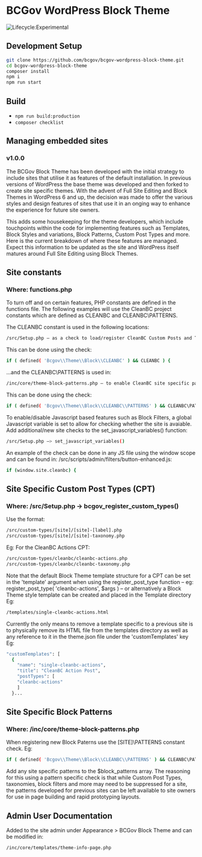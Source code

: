 # BCGov WordPress Block Theme

![Lifecycle:Experimental](https://img.shields.io/badge/Lifecycle-Experimental-339999)

## Development Setup

```bash
git clone https://github.com/bcgov/bcgov-wordpress-block-theme.git
cd bcgov-wordpress-block-theme
composer install
npm i
npm run start
```

## Build

* ``` npm run build:production ```
* ``` composer checklist ```

## Managing embedded sites
### v1.0.0

The BCGov Block Theme has been developed with the initial strategy to include sites that utilise it as features of the default installation. In previous versions of WordPress the base theme was developed and then forked to create site specific themes. With the advent of Full Site Editing and Block Themes in WordPress 6 and up, the decision was made to offer the various styles and design features of sites that use it in an onging way to enhance the experience for future site owners.

This adds some housekeeping for the theme developers, which include touchpoints within the code for implementing features such as Templates, Block Styles and variations, Block Patterns, Custom Post Types and more. Here is the current breakdown of where these features are managed. Expect this information to be updated as the site and WordPress itself matures around Full Site Editing using Block Themes.

## Site constants

### Where: functions.php

To turn off and on certain features, PHP constants are defined in the functions file. The following examples will use the CleanBC project constants which are defined as CLEANBC and CLEANBC\PATTERNS.

The CLEANBC constant is used in the following locations:

```bash
/src/Setup.php – as a check to load/register CleanBC Custom Posts and Taxonomy.
```

This can be done using the check:

```bash
if ( defined( 'Bcgov\\Theme\\Block\\CLEANBC' ) && CLEANBC ) {
```

...and the CLEANBC\PATTERNS is used in:

```bash
/inc/core/theme-block-patterns.php – to enable CleanBC site specific patterns. 
```

This can be done using the check:

```bash
if ( defined( 'Bcgov\\Theme\\Block\\CLEANBC\\PATTERNS' ) && CLEANBC\PATTERNS ) {
```

To enable/disable Javascript based features such as Block Filters, a global Javascript variable is set to allow for checking whether the site is avaiable. Add additional/new site checks to the set_javascript_variables() function:

```bash
/src/Setup.php –> set_javascript_variables()
```

An example of the check can be done in any JS file using the window scope and can be found in: /src/scripts/admin/filters/button-enhanced.js:

```bash
if (window.site.cleanbc) {
```

## Site Specific Custom Post Types (CPT)

### Where: /src/Setup.php -> bcgov_register_custom_types()

Use the format:

```bash
/src/custom-types/[site]/[site]-[label].php
/src/custom-types/[site]/[site]-taxonomy.php
```

Eg:  For the CleanBC Actions CPT:

```bash
/src/custom-types/cleanbc/cleanbc-actions.php
/src/custom-types/cleanbc/cleanbc-taxonomy.php
```

Note that the default Block Theme template structure for a CPT can be set in the 'template' argument when using the register_post_type function – eg: register_post_type( 'cleanbc-actions', $args ) – or alternatively a Block Theme style template can be created and placed in the Template directory Eg: 

```bash
/templates/single-cleanbc-actions.html
```

Currently the only means to remove a template specific to a previous site is to physically remove its HTML file from the templates directory as well as any reference to it in the theme.json file under the 'customTemplates' key Eg:

```bash
"customTemplates": [
  {
    "name": "single-cleanbc-actions",
    "title": "CleanBC Action Post",
    "postTypes": [
    "cleanbc-actions"
    ]
  }...
```

## Site Specific Block Patterns

### Where: /inc/core/theme-block-patterns.php

When registering new Block Paterns use the [SITE]\PATTERNS constant check. Eg:

```bash
if ( defined( 'Bcgov\\Theme\\Block\\CLEANBC\\PATTERNS' ) && CLEANBC\PATTERNS ) {
```

Add any site specific patterns to the $block_patterns array. The reasoning for this using a pattern specific check is that while Custom Post Types, taxonomies, block filters and more may need to be suppressed for a site, the patterns developed for previous sites can be left available to site owners for use in page building and rapid prototyping layouts.


## Admin User Documentation

Added to the site admin under Appearance > BCGov Block Theme and can be modified in:

```bash
/inc/core/templates/theme-info-page.php
```